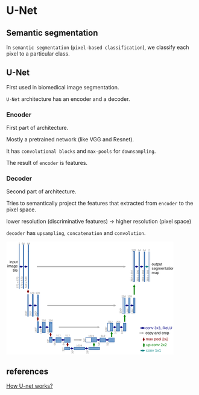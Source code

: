 # U-Net

[//]: # (https://developers.arcgis.com/python/guide/how-cyclegan-works/#:~:text=The%20Cycle%20Generative%20Adversarial%20Network,output%20images%20using%20unpaired%20dataset.)

## Semantic segmentation

In `semantic segmentation` (`pixel-based classification`), we
classify each pixel to a particular class.

## U-Net

First used in biomedical image segmentation.

`U-Net` architecture has an encoder and a decoder.

### Encoder

First part of architecture.

Mostly a pretrained network (like VGG and Resnet).

It has `convolutional blocks` and `max-pools` for `downsampling`.

The result of `encoder` is features.


### Decoder

Second part of architecture.

Tries to semantically project the features that extracted
from `encoder` to the pixel space.

lower resolution (discriminative features)
-> higher resolution (pixel space)

`decoder` has `upsampling`, `concatenation` and `convolution`.


![U-Net architecture](figures/unet_architecture.png)

## references

[How U-net works?](https://developers.arcgis.com/python/guide/how-unet-works/#:~:text=The%20main%20contribution%20of%20U,learn%20representations%20with%20following%20convolutions)



